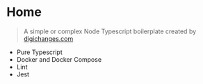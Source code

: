 # Home

> A simple or complex Node Typescript boilerplate created by [digichanges.com](https://digichanges.com)

- Pure Typescript
- Docker and Docker Compose
- Lint
- Jest
